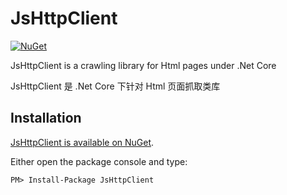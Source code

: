 # JsHttpClient
[![NuGet](https://img.shields.io/nuget/v/RestEase.svg)](https://www.nuget.org/packages/JsHttpClient/)

JsHttpClient is a crawling library for Html pages under .Net Core 

JsHttpClient 是 .Net Core 下针对 Html 页面抓取类库


Installation
------------

[JsHttpClient is available on NuGet](https://www.nuget.org/packages/JsHttpClient/).

Either open the package console and type:

```
PM> Install-Package JsHttpClient
```
